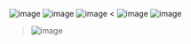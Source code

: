 ![image](https://github.com/user-attachments/assets/0a360e80-de3a-4ba4-ba61-820676431910)
![image](https://github.com/user-attachments/assets/f6dbb177-d27d-4afc-93b4-fc0fdf355471)
![image](https://github.com/user-attachments/assets/a22d9f73-91be-4fc3-9c71-58cbb08edcc5)
<
![image](https://github.com/user-attachments/assets/fe8fa00e-0b2c-4f72-9061-daaeac6b7e2b)
![image](https://github.com/user-attachments/assets/68d29c58-f217-4839-8142-6dd5ecc819ee)
>
>![image](https://github.com/user-attachments/assets/8d6f1d10-89e2-46f4-9a41-df90a3f55baf)
